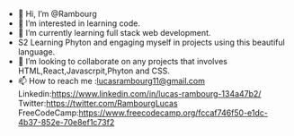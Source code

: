 - 👋 Hi, I’m @Rambourg
- 👀 I’m interested in learning code.
- 🌱 I’m currently learning full stack web development.
- S2 Learning Phyton and engaging myself in projects using this beautiful language.
- 💞️ I’m looking to collaborate on any projects that involves HTML,React,Javascrpit,Phyton and CSS.
- 📫 How to reach me :lucasrambourg11@gmail.com
Linkedin:https://www.linkedin.com/in/lucas-rambourg-134a47b2/
Twitter:https://twitter.com/RambourgLucas
FreeCodeCamp:https://www.freecodecamp.org/fccaf746f50-e1dc-4b37-852e-70e8ef1c73f2

<!---
Rambourg/Rambourg is a ✨ special ✨ repository because its `README.md` (this file) appears on your GitHub profile.
You can click the Preview link to take a look at your changes.
--->
